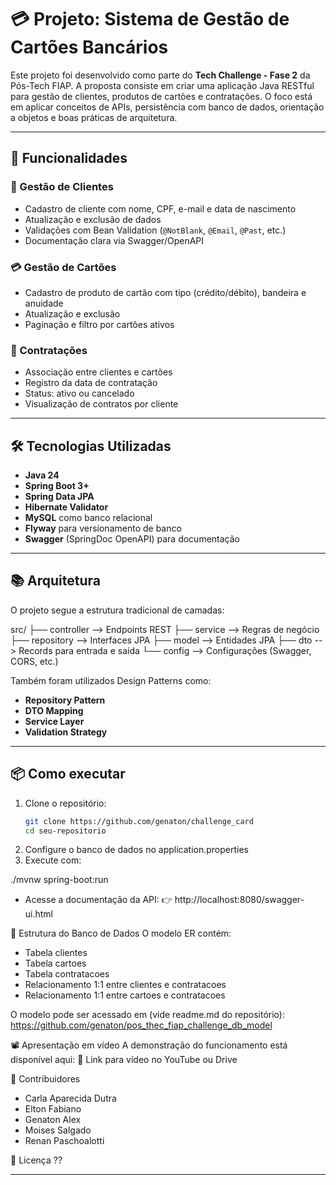 # 💳 Projeto: Sistema de Gestão de Cartões Bancários
Este projeto foi desenvolvido como parte do **Tech Challenge - Fase 2** da Pós-Tech FIAP. A proposta consiste em criar uma aplicação Java RESTful para gestão de clientes, produtos de cartões e contratações. O foco está em aplicar conceitos de APIs, persistência com banco de dados, orientação a objetos e boas práticas de arquitetura.

---

## 🚀 Funcionalidades

### 👤 Gestão de Clientes

- Cadastro de cliente com nome, CPF, e-mail e data de nascimento
- Atualização e exclusão de dados
- Validações com Bean Validation (`@NotBlank`, `@Email`, `@Past`, etc.)
- Documentação clara via Swagger/OpenAPI

### 💳 Gestão de Cartões

- Cadastro de produto de cartão com tipo (crédito/débito), bandeira e anuidade
- Atualização e exclusão
- Paginação e filtro por cartões ativos

### 📌 Contratações

- Associação entre clientes e cartões
- Registro da data de contratação
- Status: ativo ou cancelado
- Visualização de contratos por cliente

---

## 🛠️ Tecnologias Utilizadas

- **Java 24**
- **Spring Boot 3+**
- **Spring Data JPA**
- **Hibernate Validator**
- **MySQL** como banco relacional
- **Flyway** para versionamento de banco
- **Swagger** (SpringDoc OpenAPI) para documentação

---

## 📚 Arquitetura

O projeto segue a estrutura tradicional de camadas:


src/ ├── controller         --> Endpoints REST ├── service            --> Regras de negócio ├── repository         --> Interfaces JPA ├── model              --> Entidades JPA ├── dto                --> Records para entrada e saída └── config             --> Configurações (Swagger, CORS, etc.)

Também foram utilizados Design Patterns como:

- **Repository Pattern**
- **DTO Mapping**
- **Service Layer**
- **Validation Strategy**

---

## 📦 Como executar

1. Clone o repositório:
   ```bash
   git clone https://github.com/genaton/challenge_card
   cd seu-repositorio

2. Configure o banco de dados no application.properties
3. Execute com:

./mvnw spring-boot:run

- Acesse a documentação da API:
👉 http://localhost:8080/swagger-ui.html

📂 Estrutura do Banco de Dados
O modelo ER contém:
- Tabela clientes
- Tabela cartoes
- Tabela contratacoes
- Relacionamento 1:1 entre clientes e contratacoes
- Relacionamento 1:1 entre cartoes e contratacoes

O modelo pode ser acessado em (vide readme.md do repositório):
https://github.com/genaton/pos_thec_fiap_challenge_db_model

📽️ Apresentação em vídeo
A demonstração do funcionamento está disponível aqui:
🎥 Link para vídeo no YouTube ou Drive


🤝 Contribuidores

- Carla Aparecida Dutra
- Elton Fabiano
- Genaton Alex
- Moises Salgado
- Renan Paschoalotti

📄 Licença
??

---






